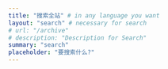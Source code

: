 ```yaml
---
title: "搜索全站" # in any language you want
layout: "search" # necessary for search
# url: "/archive"
# description: "Description for Search"
summary: "search"
placeholder: "要搜索什么?"
---
```

